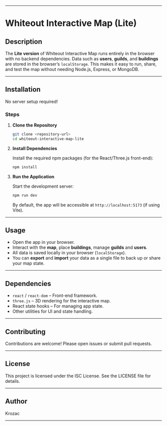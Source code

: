 

---

# Whiteout Interactive Map (Lite)

## Description

The **Lite version** of Whiteout Interactive Map runs entirely in the browser with no backend dependencies.
Data such as **users**, **guilds**, and **buildings** are stored in the browser’s `localStorage`.
This makes it easy to run, share, and test the map without needing Node.js, Express, or MongoDB.

---

## Installation

No server setup required!

### Steps

1. **Clone the Repository**

   ```bash
   git clone <repository-url>
   cd whiteout-interactive-map-lite
   ```

2. **Install Dependencies**

   Install the required npm packages (for the React/Three.js front-end):

   ```bash
   npm install
   ```

3. **Run the Application**

   Start the development server:

   ```bash
   npm run dev
   ```

   By default, the app will be accessible at `http://localhost:5173` (if using Vite).

---

## Usage

* Open the app in your browser.
* Interact with the **map**, place **buildings**, manage **guilds** and **users**.
* All data is saved locally in your browser (`localStorage`).
* You can **export** and **import** your data as a single file to back up or share your map state.

---

## Dependencies

* `react` / `react-dom` – Front-end framework.
* `three.js` – 3D rendering for the interactive map.
* React state hooks – For managing app state.
* Other utilities for UI and state handling.

---

## Contributing

Contributions are welcome! Please open issues or submit pull requests.

---

## License

This project is licensed under the ISC License. See the LICENSE file for details.

---

## Author

Krozac

---

